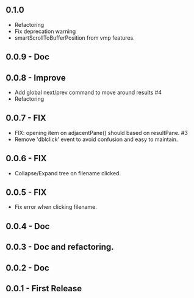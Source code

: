 ## 0.1.0
- Refactoring
- Fix deprecation warning
- smartScrollToBufferPosition from vmp features.

## 0.0.9 - Doc
## 0.0.8 - Improve
- Add global next/prev command to move around results #4
- Refactoring

## 0.0.7 - FIX
- FIX: opening item on adjacentPane() should based on resultPane. #3
- Remove 'dblclick' event to avoid confusion and easy to maintain.

## 0.0.6 - FIX
- Collapse/Expand tree on filename clicked.

## 0.0.5 - FIX
- Fix error when clicking filename.

## 0.0.4 - Doc
## 0.0.3 - Doc and refactoring.
## 0.0.2 - Doc
## 0.0.1 - First Release
